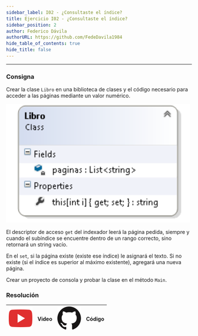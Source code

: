 ```yaml
---
sidebar_label: I02 - ¿Consultaste el índice?
title: Ejercicio I02 - ¿Consultaste el índice?
sidebar_position: 2
author: Federico Dávila
authorURL: https://github.com/FedeDavila1984
hide_table_of_contents: true
hide_title: false
---
```

---

### Consigna
Crear la clase `Libro` en una biblioteca de clases y el código necesario para acceder a las páginas mediante un valor numérico.

![Diagrama de clases](/clases/07-encapsulamiento/Ejercicios/diagramaIndice.PNG)

El descriptor de acceso `get` del indexador leerá la página pedida, siempre y cuando el subíndice se encuentre dentro de un rango correcto, sino retornará un string vacío.

En el `set`, si la página existe (existe ese índice) le asignará el texto. Si no existe (si el índice es superior al máximo existente), agregará una nueva página.

Crear un proyecto de consola y probar la clase en el método `Main`.

### Resolución
| ![img](/base/youtube.svg) | Video | ![img](/base/github.svg) | Código |
| :-----------------------: | :---: | :----------------------: | :----: |
